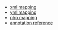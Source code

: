 - [xml mapping](http://docs.doctrine-project.org/en/2.0.x/reference/xml-mapping.html#defining-a-mapped-superclass)
- [yml mapping](http://docs.doctrine-project.org/en/2.0.x/reference/yaml-mapping.html)
- [php mapping](http://docs.doctrine-project.org/en/2.0.x/reference/php-mapping.html)
- [annotation reference](http://docs.doctrine-project.org/en/2.0.x/reference/annotations-reference.html#mappedsuperclass)